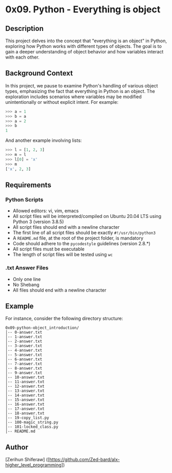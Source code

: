 # 0x09. Python - Everything is object

## Description
This project delves into the concept that "everything is an object" in Python, exploring how Python works with different types of objects. The goal is to gain a deeper understanding of object behavior and how variables interact with each other.

## Background Context
In this project, we pause to examine Python's handling of various object types, emphasizing the fact that everything in Python is an object. The exploration includes scenarios where variables may be modified unintentionally or without explicit intent. For example:

```python
>>> a = 1
>>> b = a
>>> a = 2
>>> b
1
```

And another example involving lists:

```python
>>> l = [1, 2, 3]
>>> m = l
>>> l[0] = 'x'
>>> m
['x', 2, 3]
```

## Requirements

### Python Scripts
- Allowed editors: vi, vim, emacs
- All script files will be interpreted/compiled on Ubuntu 20.04 LTS using Python 3 (version 3.8.5)
- All script files should end with a newline character
- The first line of all script files should be exactly `#!/usr/bin/python3`
- A `README.md` file, at the root of the project folder, is mandatory
- Code should adhere to the `pycodestyle` guidelines (version 2.8.*)
- All script files must be executable
- The length of script files will be tested using `wc`

### .txt Answer Files
- Only one line
- No Shebang
- All files should end with a newline character

## Example
For instance, consider the following directory structure:

```
0x09-python-object_introduction/
│-- 0-answer.txt
│-- 1-answer.txt
│-- 2-answer.txt
│-- 3-answer.txt
│-- 4-answer.txt
│-- 5-answer.txt
│-- 6-answer.txt
│-- 7-answer.txt
│-- 8-answer.txt
│-- 9-answer.txt
│-- 10-answer.txt
│-- 11-answer.txt
│-- 12-answer.txt
│-- 13-answer.txt
│-- 14-answer.txt
│-- 15-answer.txt
│-- 16-answer.txt
│-- 17-answer.txt
│-- 18-answer.txt
│-- 19-copy_list.py
│-- 100-magic_string.py
│-- 101-locked_class.py
│-- README.md
```

## Author
[Zerihun Shiferaw] ([https://github.com/Zed-bard/alx-higher_level_programming])
